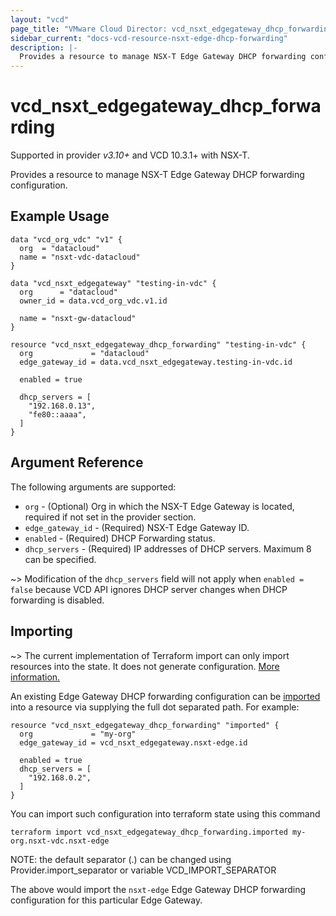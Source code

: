 ```yaml
---
layout: "vcd"
page_title: "VMware Cloud Director: vcd_nsxt_edgegateway_dhcp_forwarding"
sidebar_current: "docs-vcd-resource-nsxt-edge-dhcp-forwarding"
description: |-
  Provides a resource to manage NSX-T Edge Gateway DHCP forwarding configuration.
---
```


# vcd\_nsxt\_edgegateway\_dhcp\_forwarding

Supported in provider *v3.10+* and VCD 10.3.1+ with NSX-T.

Provides a resource to manage NSX-T Edge Gateway DHCP forwarding configuration.

## Example Usage

```hcl
data "vcd_org_vdc" "v1" {
  org  = "datacloud"
  name = "nsxt-vdc-datacloud"
}

data "vcd_nsxt_edgegateway" "testing-in-vdc" {
  org      = "datacloud"
  owner_id = data.vcd_org_vdc.v1.id

  name = "nsxt-gw-datacloud"
}

resource "vcd_nsxt_edgegateway_dhcp_forwarding" "testing-in-vdc" {
  org             = "datacloud"
  edge_gateway_id = data.vcd_nsxt_edgegateway.testing-in-vdc.id

  enabled = true

  dhcp_servers = [
    "192.168.0.13",
    "fe80::aaaa",
  ]
}
```

## Argument Reference

The following arguments are supported:

* `org` - (Optional) Org in which the NSX-T Edge Gateway is located, required
  if not set in the provider section.
* `edge_gateway_id` - (Required) NSX-T Edge Gateway ID.
* `enabled` - (Required) DHCP Forwarding status.
* `dhcp_servers` - (Required) IP addresses of DHCP servers. Maximum 8 can be specified.

~> Modification of the `dhcp_servers` field will not apply when `enabled = false` because VCD API ignores DHCP server changes when DHCP forwarding is disabled.

## Importing

~> The current implementation of Terraform import can only import resources into the state.
It does not generate configuration. [More information.](https://www.terraform.io/docs/import/)


An existing Edge Gateway DHCP forwarding configuration can be 
[imported][docs-import] into a resource via supplying the 
full dot separated path. For example: 

```hcl
resource "vcd_nsxt_edgegateway_dhcp_forwarding" "imported" {
  org             = "my-org"
  edge_gateway_id = vcd_nsxt_edgegateway.nsxt-edge.id

  enabled = true
  dhcp_servers = [
    "192.168.0.2",
  ]
}
```

You can import such configuration into terraform state using this command
```
terraform import vcd_nsxt_edgegateway_dhcp_forwarding.imported my-org.nsxt-vdc.nsxt-edge
```

NOTE: the default separator (.) can be changed using Provider.import_separator or variable VCD_IMPORT_SEPARATOR

The above would import the `nsxt-edge` Edge Gateway DHCP forwarding configuration for this particular
Edge Gateway.

[docs-import]: https://www.terraform.io/docs/import/
